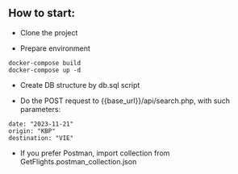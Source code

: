 ## How to start:

- Clone the project

- Prepare environment
```
docker-compose build
docker-compose up -d
```
- Create DB structure by db.sql script

- Do the POST request to {{base_url}}/api/search.php, with such parameters:
```
date: "2023-11-21"
origin: "KBP"
destination: "VIE"
```
- If you prefer Postman, import collection from GetFlights.postman_collection.json